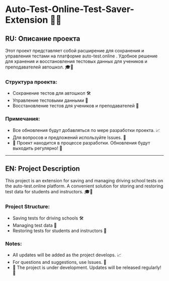 # Auto-Test-Online-Test-Saver-Extension 🚗💡

## RU: Описание проекта  
Этот проект представляет собой расширение для сохранения и управления тестами на платформе auto-test.online . Удобное решение для хранения и восстановления тестовых данных для учеников и преподавателей автошкол. 🎓📝  

### Структура проекта:  
- Сохранение тестов для автошкол 🛠️  
- Управление тестовыми данными 📂  
- Восстановление тестов для учеников и преподавателей 🔄  

### Примечания:  
- Все обновления будут добавляться по мере разработки проекта. 📈  
- Для вопросов и предложений используйте Issues. 📝  
- 🔧 Проект находится в процессе разработки. Обновления будут выходить регулярно! 🚀

---

## EN: Project Description  
This project is an extension for saving and managing driving school tests on the auto-test.online platform. A convenient solution for storing and restoring test data for students and instructors. 🎓📝  

### Project Structure:  
- Saving tests for driving schools 🛠️  
- Managing test data 📂  
- Restoring tests for students and instructors 🔄  

### Notes:  
- All updates will be added as the project develops. 📈  
- For questions and suggestions, use Issues. 📝  
- 🔧 The project is under development. Updates will be released regularly! 🚀
